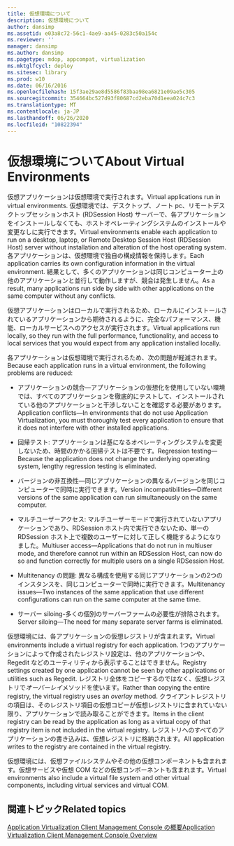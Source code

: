 ```yaml
---
title: 仮想環境について
description: 仮想環境について
author: dansimp
ms.assetid: e03a8c72-56c1-4ae9-aa45-0283c50a154c
ms.reviewer: ''
manager: dansimp
ms.author: dansimp
ms.pagetype: mdop, appcompat, virtualization
ms.mktglfcycl: deploy
ms.sitesec: library
ms.prod: w10
ms.date: 06/16/2016
ms.openlocfilehash: 15f3ae29ae8d5586f83baa98ea6821e09ae5c305
ms.sourcegitcommit: 354664bc527d93f80687cd2eba70d1eea024c7c3
ms.translationtype: MT
ms.contentlocale: ja-JP
ms.lasthandoff: 06/26/2020
ms.locfileid: "10822394"
---
```

# <span data-ttu-id="c6ddf-103">仮想環境について</span><span class="sxs-lookup"><span data-stu-id="c6ddf-103">About Virtual Environments</span></span>


<span data-ttu-id="c6ddf-104">仮想アプリケーションは仮想環境で実行されます。</span><span class="sxs-lookup"><span data-stu-id="c6ddf-104">Virtual applications run in virtual environments.</span></span> <span data-ttu-id="c6ddf-105">仮想環境では、デスクトップ、ノート pc、リモートデスクトップセッションホスト (RDSession Host) サーバーで、各アプリケーションをインストールしなくても、ホストオペレーティングシステムのインストールや変更なしに実行できます。</span><span class="sxs-lookup"><span data-stu-id="c6ddf-105">Virtual environments enable each application to run on a desktop, laptop, or Remote Desktop Session Host (RDSession Host) server without installation and alteration of the host operating system.</span></span> <span data-ttu-id="c6ddf-106">各アプリケーションは、仮想環境で独自の構成情報を保持します。</span><span class="sxs-lookup"><span data-stu-id="c6ddf-106">Each application carries its own configuration information in the virtual environment.</span></span> <span data-ttu-id="c6ddf-107">結果として、多くのアプリケーションは同じコンピューター上の他のアプリケーションと並行して動作しますが、競合は発生しません。</span><span class="sxs-lookup"><span data-stu-id="c6ddf-107">As a result, many applications run side by side with other applications on the same computer without any conflicts.</span></span>

<span data-ttu-id="c6ddf-108">仮想アプリケーションはローカルで実行されるため、ローカルにインストールされているアプリケーションから期待されるように、完全なパフォーマンス、機能、ローカルサービスへのアクセスが実行されます。</span><span class="sxs-lookup"><span data-stu-id="c6ddf-108">Virtual applications run locally, so they run with the full performance, functionality, and access to local services that you would expect from any application installed locally.</span></span>

<span data-ttu-id="c6ddf-109">各アプリケーションは仮想環境で実行されるため、次の問題が軽減されます。</span><span class="sxs-lookup"><span data-stu-id="c6ddf-109">Because each application runs in a virtual environment, the following problems are reduced:</span></span>

-   <span data-ttu-id="c6ddf-110">アプリケーションの競合—アプリケーションの仮想化を使用していない環境では、すべてのアプリケーションを徹底的にテストして、インストールされている他のアプリケーションと干渉しないことを確認する必要があります。</span><span class="sxs-lookup"><span data-stu-id="c6ddf-110">Application conflicts—In environments that do not use Application Virtualization, you must thoroughly test every application to ensure that it does not interfere with other installed applications.</span></span>

-   <span data-ttu-id="c6ddf-111">回帰テスト: アプリケーションは基になるオペレーティングシステムを変更しないため、時間のかかる回帰テストは不要です。</span><span class="sxs-lookup"><span data-stu-id="c6ddf-111">Regression testing—Because the application does not change the underlying operating system, lengthy regression testing is eliminated.</span></span>

-   <span data-ttu-id="c6ddf-112">バージョンの非互換性—同じアプリケーションの異なるバージョンを同じコンピューターで同時に実行できます。</span><span class="sxs-lookup"><span data-stu-id="c6ddf-112">Version incompatibilities—Different versions of the same application can run simultaneously on the same computer.</span></span>

-   <span data-ttu-id="c6ddf-113">マルチユーザーアクセス: マルチユーザーモードで実行されていないアプリケーションであり、RDSession ホスト内で実行できないため、単一の RDSession ホスト上で複数のユーザーに対して正しく機能するようになりました。</span><span class="sxs-lookup"><span data-stu-id="c6ddf-113">Multiuser access—Applications that do not run in multiuser mode, and therefore cannot run within an RDSession Host, can now do so and function correctly for multiple users on a single RDSession Host.</span></span>

-   <span data-ttu-id="c6ddf-114">Multitenancy の問題: 異なる構成を使用する同じアプリケーションの2つのインスタンスを、同じコンピューターで同時に実行できます。</span><span class="sxs-lookup"><span data-stu-id="c6ddf-114">Multitenancy issues—Two instances of the same application that use different configurations can run on the same computer at the same time.</span></span>

-   <span data-ttu-id="c6ddf-115">サーバー siloing-多くの個別のサーバーファームの必要性が排除されます。</span><span class="sxs-lookup"><span data-stu-id="c6ddf-115">Server siloing—The need for many separate server farms is eliminated.</span></span>

<span data-ttu-id="c6ddf-116">仮想環境には、各アプリケーションの仮想レジストリが含まれます。</span><span class="sxs-lookup"><span data-stu-id="c6ddf-116">Virtual environments include a virtual registry for each application.</span></span> <span data-ttu-id="c6ddf-117">1つのアプリケーションによって作成されたレジストリ設定は、他のアプリケーションや、Regedit などのユーティリティから表示することはできません。</span><span class="sxs-lookup"><span data-stu-id="c6ddf-117">Registry settings created by one application cannot be seen by other applications or utilities such as Regedit.</span></span> <span data-ttu-id="c6ddf-118">レジストリ全体をコピーするのではなく、仮想レジストリで*オーバーレイ*メソッドを使います。</span><span class="sxs-lookup"><span data-stu-id="c6ddf-118">Rather than copying the entire registry, the virtual registry uses an *overlay* method.</span></span> <span data-ttu-id="c6ddf-119">クライアントレジストリの項目は、そのレジストリ項目の仮想コピーが仮想レジストリに含まれていない限り、アプリケーションで読み取ることができます。</span><span class="sxs-lookup"><span data-stu-id="c6ddf-119">Items in the client registry can be read by the application as long as a virtual copy of that registry item is not included in the virtual registry.</span></span> <span data-ttu-id="c6ddf-120">レジストリへのすべてのアプリケーションの書き込みは、仮想レジストリに格納されます。</span><span class="sxs-lookup"><span data-stu-id="c6ddf-120">All application writes to the registry are contained in the virtual registry.</span></span>

<span data-ttu-id="c6ddf-121">仮想環境には、仮想ファイルシステムやその他の仮想コンポーネントも含まれます。仮想サービスや仮想 COM などの仮想コンポーネントも含まれます。</span><span class="sxs-lookup"><span data-stu-id="c6ddf-121">Virtual environments also include a virtual file system and other virtual components, including virtual services and virtual COM.</span></span>

## <span data-ttu-id="c6ddf-122">関連トピック</span><span class="sxs-lookup"><span data-stu-id="c6ddf-122">Related topics</span></span>


[<span data-ttu-id="c6ddf-123">Application Virtualization Client Management Console の概要</span><span class="sxs-lookup"><span data-stu-id="c6ddf-123">Application Virtualization Client Management Console Overview</span></span>](application-virtualization-client-management-console-overview.md)

 

 






